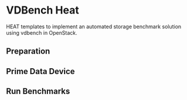 # VDBench Heat

HEAT templates to implement an automated storage benchmark solution using vdbench
in OpenStack.

## Preparation

## Prime Data Device

## Run Benchmarks

